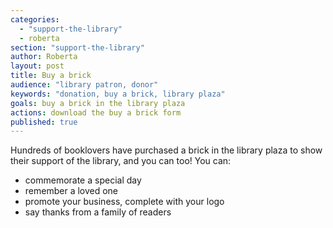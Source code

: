 ```yaml
---
categories: 
  - "support-the-library"
  - roberta
section: "support-the-library"
author: Roberta
layout: post
title: Buy a brick
audience: "library patron, donor"
keywords: "donation, buy a brick, library plaza"
goals: buy a brick in the library plaza
actions: download the buy a brick form
published: true
---
```


Hundreds of booklovers have purchased a brick in the library plaza to show their support of the library, and you can too! You can: 

- commemorate a special day
- remember a loved one
- promote your business, complete with your logo
- say thanks from a family of readers





